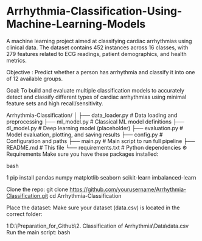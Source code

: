 # Arrhythmia-Classification-Using-Machine-Learning-Models

A machine learning project aimed at classifying cardiac arrhythmias using clinical data. The dataset contains 452 instances across 16 classes, with 279 features related to ECG readings, patient demographics, and health metrics.


Objective : Predict whether a person has arrhythmia and classify it into one of 12 available groups.

Goal: 
To build and evaluate multiple classification models to accurately detect and classify different types of cardiac arrhythmias using minimal feature sets and high recall/sensitivity.


Arrhythmia-Classification/
│
├── data_loader.py            # Data loading and preprocessing
├── ml_model.py               # Classical ML model definitions
├── dl_model.py               # Deep learning model (placeholder)
├── evaluation.py             # Model evaluation, plotting, and saving results
├── config.py                 # Configuration and paths
├── main.py                   # Main script to run full pipeline
├── README.md                 # This file
└── requirements.txt          # Python dependencies
⚙️ Requirements
Make sure you have these packages installed:

bash


1
pip install pandas numpy matplotlib seaborn scikit-learn imbalanced-learn


Clone the repo:
git clone https://github.com/yourusername/Arrhythmia-Classification.git 
cd Arrhythmia-Classification

Place the dataset:
Make sure your dataset (data.csv) is located in the correct folder:


1
D:\Preparation_for_Github\2. Classification of Arrhythmia\Data\data.csv
Run the main script:
bash

